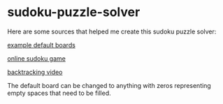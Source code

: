 # sudoku-puzzle-solver

Here are some sources that helped me create this sudoku puzzle solver:

[example default boards](https://sandiway.arizona.edu/sudoku/examples.html)

[online sudoku game](https://sudoku.com/)

[backtracking video](https://youtu.be/Zq4upTEaQyM)

The default board can be changed to anything with zeros representing empty spaces that need to be filled.
